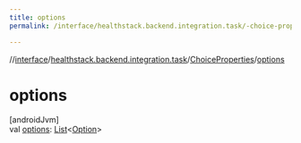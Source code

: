 ```yaml
---
title: options
permalink: /interface/healthstack.backend.integration.task/-choice-properties/options.html

---
```

//[interface](/bi_interface.html)/[healthstack.backend.integration.task](../index.html)/[ChoiceProperties](index.html)/[options](options.html)



# options



[androidJvm]\
val [options](options.html): [List](https://kotlinlang.org/api/latest/jvm/stdlib/kotlin.collections/-list/index.html)&lt;[Option](../-option/index.html)&gt;




